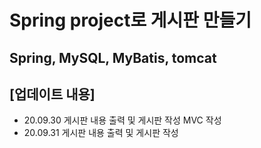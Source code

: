 # Spring project로 게시판 만들기 
## Spring, MySQL, MyBatis, tomcat

[업데이트 내용]
--------------------------------------------------------
 + 20.09.30 게시판 내용 출력 및 게시판 작성 MVC 작성
 + 20.09.31 게시판 내용 출력 및 게시판 작성
